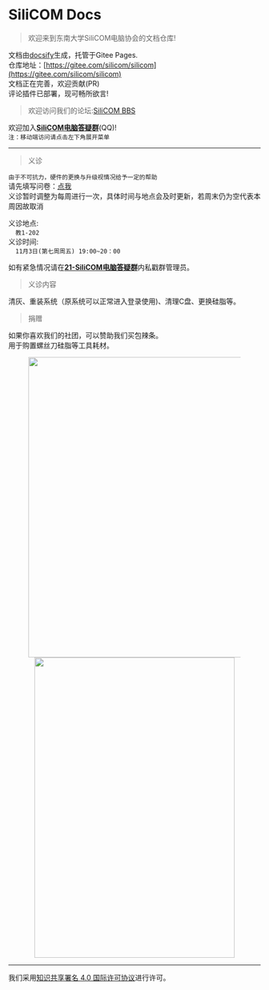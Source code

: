 # SiliCOM Docs

> 欢迎来到东南大学SiliCOM电脑协会的文档仓库!  

文档由[docsify](https://docsify.js.org/)生成，托管于Gitee Pages.  
仓库地址：[https://gitee.com/silicom/silicom](https://gitee.com/silicom/silicom)  
文档正在完善，欢迎贡献(PR)  
评论插件已部署，现可畅所欲言!  

> 欢迎访问我们的论坛:[SiliCOM BBS](https://rtfm.top/)

欢迎加入[**SiliCOM电脑答疑群**](https://jq.qq.com/?_wv=1027&k=8q3ezAaU)(QQ)!  
`注：移动端访问请点击左下角展开菜单`  

***
> 义诊  
  
`由于不可抗力，硬件的更换与升级视情况给予一定的帮助`  
请先填写问卷：[点我](https://docs.qq.com/form/page/DSnBqUnpFeW1acU1S?_w_tencentdocx_form=1)  
义诊暂时调整为每周进行一次，具体时间与地点会及时更新，若周末仍为空代表本周因故取消 

义诊地点:<br>
  &emsp;`教1-202 `<br>
义诊时间:<br>
  &emsp;`11月3日(第七周周五) 19:00~20：00`<br>

如有紧急情况请在[**21-SiliCOM电脑答疑群**](https://jq.qq.com/?_wv=1027&k=8q3ezAaU)内私戳群管理员。  

>义诊内容

清灰、重装系统（原系统可以正常进入登录使用)、清理C盘、更换硅脂等。

<!--如急需维修可尝试联系[急诊名单](https://docs.qq.com/sheet/DVmVzcFhyTE5BRWZT?tab=BB08J2) -->

<!--本协会目前对急诊与义诊的工作范围划分如下<img src="https://s2.loli.net/2022/11/27/SLw3yNGM5VOQzcU.png" width = "900" height = "300"/>-->

> 捐赠  

如果你喜欢我们的社团，可以赞助我们买包辣条。  
用于购置螺丝刀硅脂等工具耗材。  
<center>
<figure>
<img src="https://s2.loli.net/2022/11/11/zNfVjWSyLuUEvYw.jpg" width = "440" height = "600"/>
<img src="https://s2.loli.net/2022/11/11/UPYbtqANiKwxzsf.jpg" width = "400" height = "600"/>
</figure>
</center>
<!-- <font face="微软雅黑" color=red size=6>拆机属于风险操作，请务必认真阅读问卷内容。如求万无一失请去售后寻求专业人士帮助。</font> -->  

***
<a rel="license" href="http://creativecommons.org/licenses/by/4.0/"></a>我们采用<a rel="license" href="http://creativecommons.org/licenses/by/4.0/deed.zh">知识共享署名 4.0 国际许可协议</a>进行许可。  

